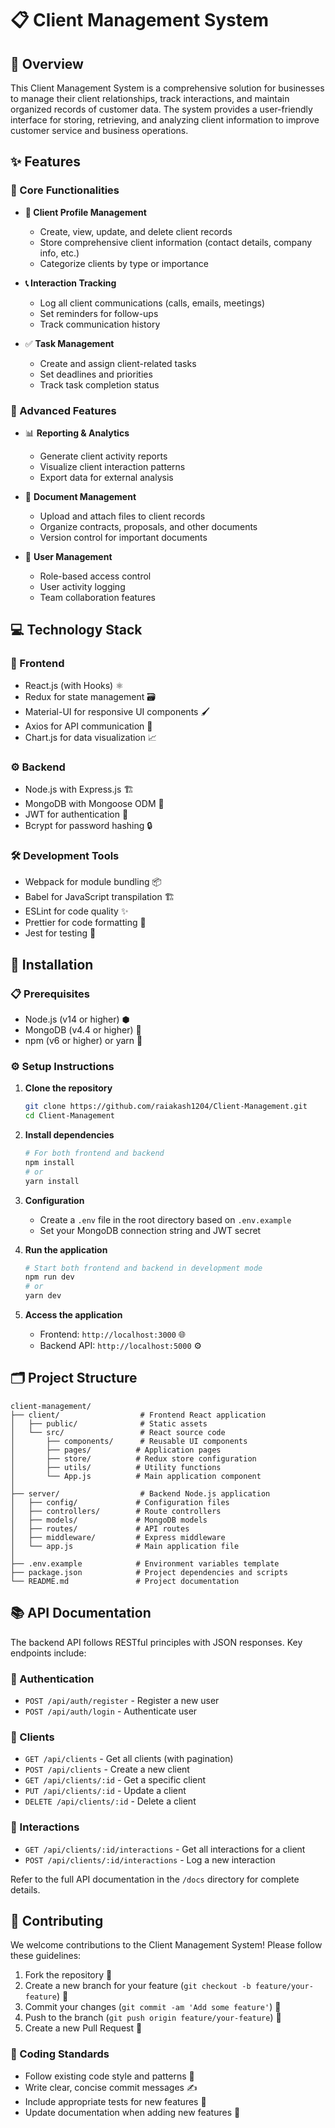 # 📋 Client Management System

## 🌟 Overview

This Client Management System is a comprehensive solution for businesses to manage their client relationships, track interactions, and maintain organized records of customer data. The system provides a user-friendly interface for storing, retrieving, and analyzing client information to improve customer service and business operations.

## ✨ Features

### 🔧 Core Functionalities
- **👤 Client Profile Management**
  - Create, view, update, and delete client records
  - Store comprehensive client information (contact details, company info, etc.)
  - Categorize clients by type or importance

- **📞 Interaction Tracking**
  - Log all client communications (calls, emails, meetings)
  - Set reminders for follow-ups
  - Track communication history

- ✅ **Task Management**
  - Create and assign client-related tasks
  - Set deadlines and priorities
  - Track task completion status

### 🚀 Advanced Features
- 📊 **Reporting & Analytics**
  - Generate client activity reports
  - Visualize client interaction patterns
  - Export data for external analysis

- 📂 **Document Management**
  - Upload and attach files to client records
  - Organize contracts, proposals, and other documents
  - Version control for important documents

- 👥 **User Management**
  - Role-based access control
  - User activity logging
  - Team collaboration features

## 💻 Technology Stack

### 🎨 Frontend
- React.js (with Hooks) ⚛️
- Redux for state management 🗃️
- Material-UI for responsive UI components 🖌️
- Axios for API communication 📡
- Chart.js for data visualization 📈

### ⚙️ Backend
- Node.js with Express.js 🏗️
- MongoDB with Mongoose ODM 🍃
- JWT for authentication 🔐
- Bcrypt for password hashing 🔒

### 🛠️ Development Tools
- Webpack for module bundling 📦
- Babel for JavaScript transpilation 🏗️
- ESLint for code quality ✨
- Prettier for code formatting 💅
- Jest for testing 🧪

## 🚀 Installation

### 📋 Prerequisites
- Node.js (v14 or higher) ⬢
- MongoDB (v4.4 or higher) 🍃
- npm (v6 or higher) or yarn 🧶

### ⚙️ Setup Instructions

1. **Clone the repository**
   ```bash
   git clone https://github.com/raiakash1204/Client-Management.git
   cd Client-Management
   ```

2. **Install dependencies**
   ```bash
   # For both frontend and backend
   npm install
   # or
   yarn install
   ```

3. **Configuration**
   - Create a `.env` file in the root directory based on `.env.example`
   - Set your MongoDB connection string and JWT secret

4. **Run the application**
   ```bash
   # Start both frontend and backend in development mode
   npm run dev
   # or
   yarn dev
   ```

5. **Access the application**
   - Frontend: `http://localhost:3000` 🌐
   - Backend API: `http://localhost:5000` ⚙️

## 🗂️ Project Structure

```
client-management/
├── client/                  # Frontend React application
│   ├── public/              # Static assets
│   └── src/                 # React source code
│       ├── components/      # Reusable UI components
│       ├── pages/          # Application pages
│       ├── store/          # Redux store configuration
│       ├── utils/          # Utility functions
│       └── App.js          # Main application component
│
├── server/                  # Backend Node.js application
│   ├── config/             # Configuration files
│   ├── controllers/        # Route controllers
│   ├── models/             # MongoDB models
│   ├── routes/             # API routes
│   ├── middleware/         # Express middleware
│   └── app.js              # Main application file
│
├── .env.example            # Environment variables template
├── package.json            # Project dependencies and scripts
└── README.md               # Project documentation
```

## 📚 API Documentation

The backend API follows RESTful principles with JSON responses. Key endpoints include:

### 🔐 Authentication
- `POST /api/auth/register` - Register a new user
- `POST /api/auth/login` - Authenticate user

### 👥 Clients
- `GET /api/clients` - Get all clients (with pagination)
- `POST /api/clients` - Create a new client
- `GET /api/clients/:id` - Get a specific client
- `PUT /api/clients/:id` - Update a client
- `DELETE /api/clients/:id` - Delete a client

### 💬 Interactions
- `GET /api/clients/:id/interactions` - Get all interactions for a client
- `POST /api/clients/:id/interactions` - Log a new interaction

Refer to the full API documentation in the `/docs` directory for complete details.

## 🤝 Contributing

We welcome contributions to the Client Management System! Please follow these guidelines:

1. Fork the repository 🍴
2. Create a new branch for your feature (`git checkout -b feature/your-feature`) 🌿
3. Commit your changes (`git commit -am 'Add some feature'`) 💾
4. Push to the branch (`git push origin feature/your-feature`) 🚀
5. Create a new Pull Request 🔄

### 📝 Coding Standards
- Follow existing code style and patterns 🧹
- Write clear, concise commit messages ✍️
- Include appropriate tests for new features 🧪
- Update documentation when adding new features 📖

